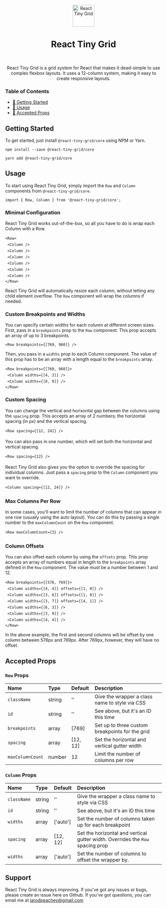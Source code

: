 <p align="center">
  <a href="https://react-tiny-grid.netlify.app">
    <img alt="React Tiny Grid" src="https://react-tiny-grid.netlify.app/images/logo.png" width="70" />
  </a>
</p>
<h1 align="center" style="border: none;">
  React Tiny Grid
</h1>
<br>
<p align="center">
  React Tiny Grid is a grid system for React that makes it dead-simple to use complex flexbox layouts. It uses a 12-column system, making it easy to create responsive layouts.
</p>


### Table of Contents

- [🚀 Getting Started](https://github.com/jarodpeachey/react-tiny-grid#getting-started)
- [💬 Usage](https://github.com/jarodpeachey/react-tiny-grid#usage)
- [🎨 Accepted Props](https://github.com/jarodpeachey/react-tiny-grid#accepted-props)

## Getting Started

To get started, just install `@react-tiny-grid/core` using NPM or Yarn.

```
npm install --save @react-tiny-grid/core
```

```
yarn add @react-tiny-grid/core
```

## Usage

To start using React Tiny Grid, simply import the `Row` and `Column` components from `@react-tiny-grid/core`.

```
import { Row, Column } from '@react-tiny-grid/core';
```

### Minimal Configuration

React Tiny Grid works out-of-the-box, so all you have to do is wrap each Column with a Row.

```
<Row> 
 <Column />
 <Column />
 <Column />
 <Column />
 <Column />
 <Column />
</Row>
```

React Tiny Grid will automatically resize each column, without letting any child element overflow. The `Row` component will wrap the columns if needed.

### Custom Breakpoints and Widths

You can specify certain widths for each column at different screen sizes. First, pass in a `breakpoints` prop to the `Row` component. This prop accepts an array of up to 3 breakpoints.

```
<Row breakpoints={[769, 960]} />
```

Then, you pass in a `widths` prop to each Column component. The value of this prop has to be an array with a length equal to the `breakpoints` array.

```
<Row breakpoints={[769, 960]}> 
 <Column widths={[4, 3]} />
 <Column widths={[8, 9]} />
</Row>
```

### Custom Spacing

You can change the vertical and horixontal gap between the columns using the `spacing` prop. This accepts an array of 2 numbers; the horizontal spacing (in px) and the vertical spacing.

```
<Row spacing={[12, 24]} /> 
```

You can also pass in one number, which will set both the horizontal and vertical spacing.

```
<Row spacing={12} /> 
```

React Tiny Grid also gives you the option to override the spacing for individual columns. Just pass a `spacing` prop to the `Column` component you want to override.

```
<Column spacing={[12, 24]} /> 
```

### Max Columns Per Row

In some cases, you'll want to limit the number of columns that can appear in one row (usually using the auto layout). You can do this by passing a single number to the `maxColumnCount` on the `Row` component.

```
<Row maxColumnCount={3} /> 
```

### Column Offsets

You can also offset each column by using the `offsets` prop. This prop accepts an array of numbers equal in length to the `breakpoints` array defined in the `Row` component. The value must be a number between 1 and 12.

```
<Row breakpoints={[576, 769]}> 
 <Column widths={[4, 4]} offsets={[1, 0]} />
 <Column widths={[3, 6]} offsets={[1, 0]} />
 <Column widths={[3, 7]} offsets={[4, 1]} />
 <Column widths={[6, 3]} />
 <Column widths={[3, 9]} />
 <Column widths={[4, 4]} />
</Row>
```

In the above example, the first and second columns will be offset by one column between 576px and 769px. After 769px, however, they will have no offset.

## Accepted Props

### `Row` Props

| Name             | Type   | Default  | Description                                     |
| :--------------- | :----- | :------- | :---------------------------------------------- |
| `className`      | string | ''       | Give the wrapper a class name to style via CSS  |
| `id`             | string | ''       | See above, but it's an ID this time             |
| `breakpoints`    | array  | [769]    | Set up to three custom breakpoints for the grid |
| `spacing`        | array  | [12, 12] | Set the horizontal and vertical gutter width    |
| `maxColumnCount` | number | 12       | Limit the number of columns per row             |

### `Column` Props

| Name        | Type   | Default  | Description                                                                    |
| :---------- | :----- | :------- | :----------------------------------------------------------------------------- |
| `className` | string | ''       | Give the wrapper a class name to style via CSS                                 |
| `id`        | string | ''       | See above, but it's an ID this time                                            |
| `widths`    | array  | ['auto'] | Set the number of columns taken up for each breakpoint                         |
| `spacing`   | array  | [12, 12] | Set the horizontal and vertical gutter width. Overrides the `Row` spacing prop |
| `widths`    | array  | ['auto'] | Set the number of columns to offset the wrapper by.                            |

## Support

React Tiny Grid is always improving. If you've got any issues or bugs, please create an issue here on Github. If you've got questions, you can email me at jarodpeachey@gmail.com
